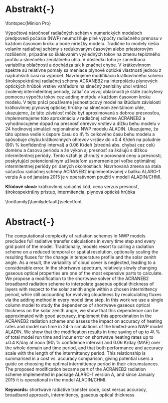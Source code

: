 Abstrakt{-}
========

\fontspec{Minion Pro}

Výpočtová náročnosť radiačných schém v numerických modeloch predpovedi
počasia (NWP) neumožňuje plné
výpočty radiačného prenosu v každom časovom kroku a bode mriežky modelu.
Tradične to modely riešia volaním radiačnej schémy s redukovaným časovým
alebo priestorovým rozlíšením, prípadne so škálovaním výsledných tokov
na zmenu teplotného profilu a slnečného zenitálneho uhla. V dôsledku toho
je zanedbaná variabilita oblačnosti a dochádza tak k značnej chybe.
V krátkovlnnom spektre sú relatívne pomaly sa meniace plynové
optické vlastnosti jednou z najdrahších časí na výpočet. Navrhujeme
modifikáciu krátkovlnného solveru širokospektrálnej radiačnej schémy
ACRANEB2 na interpoláciu plynových optických hrúbok vrstiev vzhľadom na
slnečný zenitálny uhol vrámci zvolenej intermitentnej periódy,
zatiaľ čo vývoj oblačnosti je stále zachytený pomocou výpočtu tokov cez
adding metódu v každom časovom kroku modelu. V tejto práci používame
jednostĺpcový model na štúdium závislosti krátkovlnnej plynovej optickej
hrúbky na slnečnom zenitálnom uhle, ukazujeme, že táto závislosť
môže byť aproximovaná s dobrou presnosťou, implementujeme túto aproximáciu
v radiačnej schéme ACRANEB2 a vyhodnocujeme dopad na presnosť ohrevov
vrstiev a dĺžku behu modelu v 24 hodinovej simulácii regionálneho NWP
modelu ALADIN. Ukazujeme, že táto úprava vedie k úspore času do 4\ %
celkového času behu modelu a spôsobuje chybu krátkovlnných ohrevov vrstiev
do ±0.4 K/deň na poludnie (90\ % konfidenčný interval) a 0.06 K/deň
(stredná abs. chyba) cez celú doménu a časovú periódu a že
výkon aj presnosť sa škálujú s dĺžkou intermitentnej periódy.
Tento vzťah je zhrnutý v porovnaní ceny a presnosti, poskytujúci
potencionálnym užívateľom usmernenie pri voľbe optimálnej intermitentnej
periódy pri daných okolnostiach. Navrhovaná zmena sa stala súčasťou
radiačnej schémy ACRANEB2 implementovanej v balíku ALARO-1 verzia A
a od januára 2015 je v operatívnom použití v modeli ALADIN/CHMI.

**Kľúčové slová:** krátkovlnný radiačný kód, cena verzus presnosť,
širokospektrálny prístup, intermitencia, plynová optická hrúbka

\fontfamily{\familydefault}\selectfont

Abstract{-}
========

The computational complexity of radiation schemes in NWP models
precludes full radiative transfer calculations in every time step
and every grid point of the model. Traditionally, models resort to calling
a radiation scheme on a reduced temporal or spatial resolution, optionally
scaling the resulting fluxes for the change in temperature profile
and the solar zenith angle. As a result, the variability of cloud cover is
neglected, leading to a considerable error. In the shortwave spectrum,
relatively slowly changing gaseous optical properties are one of the most
expensive parts to calculate. We propose a modification to the shortwave solver
of the ACRANEB2 broadband radiation scheme to interpolate gaseous optical
thickness of layers with respect to the solar zenith angle within
a chosen intermittency period, while still accounting for evolving cloudiness
by recalculating fluxes via the adding method in every model time step.
In this work we use a single column model to study the dependence
of shortwave gaseous optical thickness on the solar zenith angle,
we show that this dependence can be approximated with good accuracy,
implement this approximation in the ACRANEB2 radiation scheme
and assess the impact on accuracy of heating rates and model run time
in 24-h simulations of the limited-area NWP model ALADIN. We show that
the modification results in time saving of up to 4\ % of total model run time
and incur error on shortwave heating rates up to ±0.4 K/day at noon
(90\ % confidence interval)
and 0.06 K/day (MAE) over the whole domain and time period,
and that both performance and accuracy scale with the length of the
intermittency period. This relationship is summarised in
a cost vs. accuracy comparison, giving potential users a guide on choosing
the optimal intermittency period in their circumstances.
The proposed modification became part of the ACRANEB2 radiation scheme
implemented in package ALARO-1 version A, and since January 2015
it is operational in the model ALADIN/CHMI.

**Keywords:** shortwave radiative transfer code, cost versus accuracy,
broadband approach, intermittency, gaseous optical thickness
